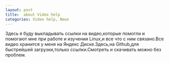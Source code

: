 ```yaml
---
layout: post
title:  about Video help
categories: Video help, News
---
```


Здесь я буду выкладывать ссылки на видео,которые помогли и помогают мне при работе и изучении 
Linux,и все что с ним связано.Все видео хранится у меня на Яндекс Диске.Здесь,на Github,для 
быстрейшей загрузки,только ссылки.Смотреть и скачивать можно без проблем.
